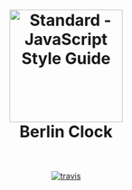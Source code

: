 <h1 align="center">
  <img src="https://user-images.githubusercontent.com/51542337/59164188-1df46300-8b0a-11e9-9f95-ae3a3d46b091.png" alt="Standard - JavaScript Style Guide" width="200">
  <br>
  Berlin Clock
  <br>
  <br>
</h1>

<p align="center">
  <a href="https://travis-ci.org/kntechie/berlin-clock"><img src="https://travis-ci.org/kntechie/berlin-clock.svg?branch=master" alt="travis">
</p>





